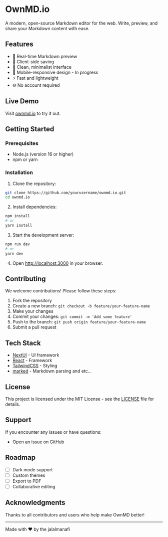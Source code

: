 # OwnMD.io

A modern, open-source Markdown editor for the web. Write, preview, and share your Markdown content with ease.

## Features

- 🚀 Real-time Markdown preview
- 💾 Client-side saving
- 🎨 Clean, minimalist interface
- 📱 Mobile-responsive design - In progress
- ⚡ Fast and lightweight
- 🌐 No account required

## Live Demo

Visit [ownmd.io](https://ownmd.io) to try it out.

## Getting Started

### Prerequisites

- Node.js (version 16 or higher)
- npm or yarn

### Installation

1. Clone the repository:
```bash
git clone https://github.com/yourusername/ownmd.io.git
cd ownmd.io
```

2. Install dependencies:
```bash
npm install
# or
yarn install
```

3. Start the development server:
```bash
npm run dev
# or
yarn dev
```

4. Open [http://localhost:3000](http://localhost:3000) in your browser.

## Contributing

We welcome contributions! Please follow these steps:

1. Fork the repository
2. Create a new branch: `git checkout -b feature/your-feature-name`
3. Make your changes
4. Commit your changes: `git commit -m 'Add some feature'`
5. Push to the branch: `git push origin feature/your-feature-name`
6. Submit a pull request

## Tech Stack

- [NextUI](https://nextui.org//) - UI framework
- [React](https://reactjs.org/) - Framework
- [TailwindCSS](https://tailwindcss.com/) - Styling
- [marked](https://marked.js.org/) - Markdown parsing and etc...

## License

This project is licensed under the MIT License - see the [LICENSE](LICENSE) file for details.

## Support

If you encounter any issues or have questions:

- Open an issue on GitHub

## Roadmap

- [ ] Dark mode support
- [ ] Custom themes
- [ ] Export to PDF
- [ ] Collaborative editing

## Acknowledgments

Thanks to all contributors and users who help make OwnMD better!

---

Made with ❤️ by the jalalmanafi